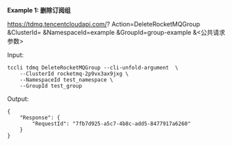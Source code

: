 **Example 1: 删除订阅组**

https://tdmq.tencentcloudapi.com/?
Action=DeleteRocketMQGroup
&ClusterId=
&NamespaceId=example
&GroupId=group-example
&<公共请求参数>

Input: 

```
tccli tdmq DeleteRocketMQGroup --cli-unfold-argument  \
    --ClusterId rocketmq-2p9vx3ax9jxg \
    --NamespaceId test_namespace \
    --GroupId test_group
```

Output: 
```
{
    "Response": {
        "RequestId": "7fb7d925-a5c7-4b8c-add5-8477917a6260"
    }
}
```

